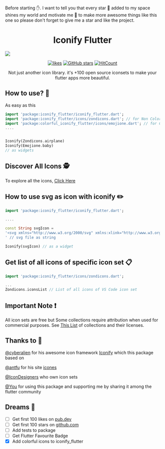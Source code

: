 Before starting ✋. I want to tell you that every star 🌟 added to my space shines my world and motivate me 💪 to make more awesome things like this one so please don't forget to give me a star and like the project.

<h1 align="center">Iconify Flutter</h1>
<a href="https://andronasef.ninja/iconify_flutter/"><img src="https://github.com/andronasef/iconify_flutter/raw/master/website/screenshots/1.png"/></a>

<div align="center" style="margin-top:10px"> 
  
[![likes](https://badges.bar/iconify_flutter/likes)](https://pub.dev/packages/iconify_flutter)
[![GitHub stars](https://img.shields.io/github/stars/andronasef/iconify_flutter.svg?style=flat&label=Star&maxAge=36&logo=github&color=success)](https://github.com/andronasef/iconify_flutter/)
[![HitCount](https://hits.dwyl.com/andronasef/iconify_flutter.svg?style=flat)](https://hits.dwyl.com/andronasef/iconify_flutter)

</div>

<p align="center">Not just another icon library. it's +100 open source iconsets to make your flutter apps more beautiful.</p>

## How to use? 🤔

As easy as this

```dart
import 'package:iconify_flutter/iconify_flutter.dart';
import 'package:iconify_flutter/icons/zondicons.dart'; // for Non Colorful Icons
import 'package:colorful_iconify_flutter/icons/emojione.dart'; // for Colorful Icons
....


Iconify(Zondicons.airplane)
Iconify(Emojione.baby)
// as widgets
```

## Discover All Icons 🕵️

To explore all the icons, [Click Here](https://andronasef.github.io/iconify_flutter)

## How to use svg as icon with iconify ✏️

```dart
import 'package:iconify_flutter/iconify_flutter.dart';

....

const String svgIcon =
'<svg xmlns="http://www.w3.org/2000/svg" xmlns:xlink="http://www.w3.org/1999/xlink" aria-hidden="true" role="img" class="iconify iconify--ic" width="32" height="32" preserveAspectRatio="xMidYMid meet" viewBox="0 0 24 24"><path fill="#000000" d="M3 3h18v18H3z"></path></svg>
' // svg file as string

Iconify(svgIcon) // as a widget
```

## Get list of all icons of specific icon set 📋

```dart
import 'package:iconify_flutter/icons/zondicons.dart';

...
Zondicons.iconsList // List of all icons of VS Code icon set
```

## Important Note ❗

All icon sets are free but Some collections require attribution when used for commercial purposes. See [This List](https://github.com/iconify/icon-sets/blob/master/collections.md) of collections and their licenses.

## Thanks to 🙏

[@cyberalien](https://github.com/cyberalien) for his awesome icon framework [Iconify](https://github.com/iconify) which this package based on

[@antfu](https://github.com/antfu) for his site [icones](https://github.com/antfu/icones)

[@IconDesigners](https://github.com/iconify/icon-sets/blob/master/collections.md) who own icon sets

[@You](https://www.reactiongifs.us/wp-content/uploads/2019/03/Thank-U.gif) for using this package and supporting me by sharing it among the flutter community

## Dreams 💭

- [ ] Get first 100 likes on [pub.dev](https://pub.dev/packages/iconify_flutter/)
- [ ] Get first 100 stars on [github.com](https://github.com/andronasef/iconify_flutter/)
- [ ] Add tests to package
- [ ] Get Flutter Favourite Badge
- [x] Add colorful icons to iconify_flutter
